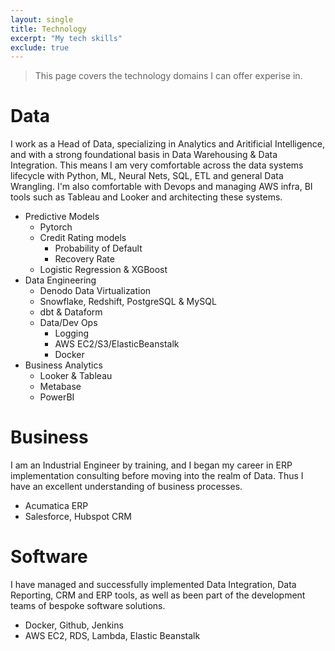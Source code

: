 ```yaml
---
layout: single
title: Technology
excerpt: "My tech skills"
exclude: true
---
```


<!-- <img name="absurd.design" src="/assets/images/ad_idea.png" alt=""/> -->

> This page covers the technology domains I can offer experise in.

# Data

I work as a Head of Data, specializing in Analytics and Aritificial Intelligence, and with a strong foundational basis in Data Warehousing & Data Integration. This means I am very comfortable across the data systems lifecycle with Python, ML, Neural Nets, SQL, ETL and general Data Wrangling. I'm also comfortable with Devops and managing AWS infra, BI tools such as Tableau and Looker and architecting these systems.

* Predictive Models
    * Pytorch
    * Credit Rating models
        * Probability of Default
        * Recovery Rate
    * Logistic Regression & XGBoost
* Data Engineering
    * Denodo Data Virtualization
    * Snowflake, Redshift, PostgreSQL & MySQL
    * dbt & Dataform
    * Data/Dev Ops
        * Logging
        * AWS EC2/S3/ElasticBeanstalk
        * Docker
* Business Analytics
    * Looker & Tableau
    * Metabase
    * PowerBI

# Business

I am an Industrial Engineer by training, and I began my career in ERP implementation consulting before moving into the realm of Data. Thus I have an excellent understanding of business processes. 

* Acumatica ERP
* Salesforce, Hubspot CRM

# Software
I have managed and successfully implemented Data Integration, Data Reporting, CRM and ERP tools, as well as been part of the development teams of bespoke software solutions.

* Docker, Github, Jenkins
* AWS EC2, RDS, Lambda, Elastic Beanstalk

